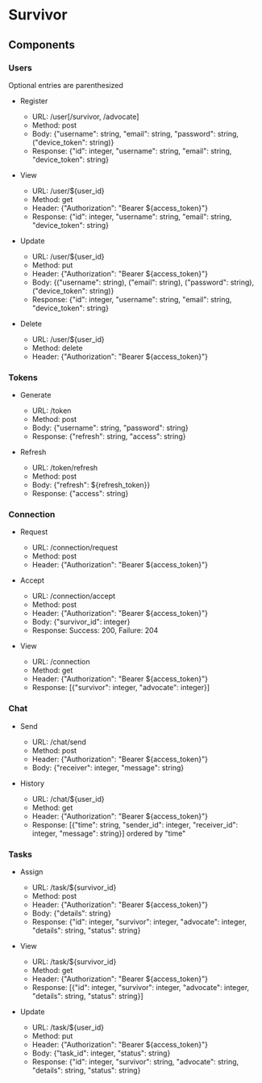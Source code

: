 # Survivor


## Components

### Users

Optional entries are parenthesized

* Register
    * URL: /user[/survivor, /advocate]
    * Method: post
    * Body: {"username": string, "email": string, "password": string, ("device_token": string)}
    * Response: {"id": integer, "username": string, "email": string, "device_token": string}

* View
    * URL: /user/${user_id}
    * Method: get
    * Header: {"Authorization": "Bearer ${access_token}"}
    * Response: {"id": integer, "username": string, "email": string, "device_token": string}

* Update
    * URL: /user/${user_id}
    * Method: put
    * Header: {"Authorization": "Bearer ${access_token}"}
    * Body: {("username": string), ("email": string), ("password": string), ("device_token": string)}
    * Response: {"id": integer, "username": string, "email": string, "device_token": string}

* Delete
    * URL: /user/${user_id}
    * Method: delete
    * Header: {"Authorization": "Bearer ${access_token}"}

### Tokens

* Generate
    * URL: /token
    * Method: post
    * Body: {"username": string, "password": string}
    * Response: {"refresh": string, "access": string}

* Refresh
    * URL: /token/refresh
    * Method: post
    * Body: {"refresh": ${refresh_token}}
    * Response: {"access": string}
    
### Connection

* Request
    * URL: /connection/request
    * Method: post
    * Header: {"Authorization": "Bearer ${access_token}"}
    
* Accept
    * URL: /connection/accept
    * Method: post
    * Header: {"Authorization": "Bearer ${access_token}"}
    * Body: {"survivor_id": integer}
    * Response: Success: 200, Failure: 204

* View
    * URL: /connection
    * Method: get
    * Header: {"Authorization": "Bearer ${access_token}"}
    * Response: [{"survivor": integer, "advocate": integer}]
    
### Chat

* Send
    * URL: /chat/send
    * Method: post
    * Header: {"Authorization": "Bearer ${access_token}"}
    * Body: {"receiver": integer, "message": string}
    
* History
    * URL: /chat/${user_id}
    * Method: get
    * Header: {"Authorization": "Bearer ${access_token}"}
    * Response: [{"time": string, "sender_id": integer, "receiver_id": integer, "message": string}] ordered by "time"
 
 ### Tasks

* Assign
    * URL: /task/${survivor_id}
    * Method: post
    * Header: {"Authorization": "Bearer ${access_token}"}
    * Body: {"details": string}    
    * Response: {"id": integer, "survivor": integer, "advocate": integer, "details": string, "status": string}

* View
    * URL: /task/${survivor_id}
    * Method: get
    * Header: {"Authorization": "Bearer ${access_token}"}
    * Response: [{"id": integer, "survivor": integer, "advocate": integer, "details": string, "status": string}]

* Update
    * URL: /task/${user_id}
    * Method: put
    * Header: {"Authorization": "Bearer ${access_token}"}
    * Body: {"task_id": integer, "status": string}
    * Response: {"id": integer, "survivor": string, "advocate": string, "details": string, "status": string}
